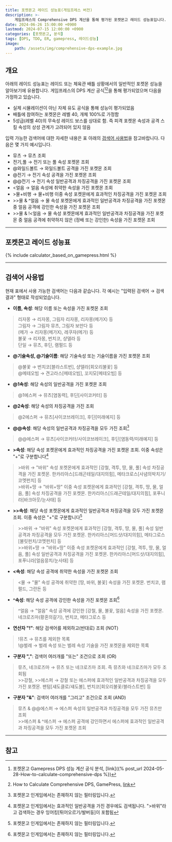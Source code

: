 ```yaml
---
title: 포켓몬고 레이드 성능표(게임프레스 버전)
description: >-
    게임프레스의 Comprehensive DPS 계산을 통해 평가된 포켓몬고 레이드 성능표입니다.
date: 2024-06-26 15:00:00 +0900
lastmod: 2024-07-15 12:00:00 +0900
categories: [포켓몬고, 분석]
tags: [DPS, TDO, ER, gamepress, 레이드성능]
image:
    path: /assets/img/comprehensive-dps-example.jpg
---
```


## 개요

아래의 레이드 성능표는 레이드 또는 체육관 배틀 상황에서의 일반적인 포켓몬 성능을 알아보기에 유용합니다. 게임프레스의 DPS 계산 공식[^analysis][^original]을 통해 평가되었으며 다음을 가정하고 있습니다.
- 실제 시뮬레이션이 아닌 자체 유도 공식을 통해 성능이 평가되었음
- 배틀에 참여하는 포켓몬은 레벨 40, 개체 100%로 가정함
- 5성급(레벨 40)의 무속성 레이드 보스를 상대로 함. 즉 피격 포켓몬 속성과 공격 스킬 속성의 상성 관계가 고려되어 있지 않음

입력 가능한 검색어에 대한 자세한 내용은 표 아래의 [검색어 사용법](#검색어-사용법)을 참고바랍니다. 다음은 몇 가지 예시입니다.
- 뮤츠 &rarr; 뮤츠 조회
- 전기,풀 &rarr; 전기 또는 풀 속성 포켓몬 조회
- @와일드볼트 &rarr; 와일드볼트 공격을 가진 포켓몬 조회
- @전기 &rarr; 전기 속성 공격을 가진 포켓몬 조회
- @@전기 &rarr; 전기 속성 일반공격과 차징공격을 가진 포켓몬 조회
- <얼음 &rarr; 얼음 속성에 취약한 속성을 가진 포켓몬 조회
- \>물+비행 &rarr; 물+비행 이중 속성 포켓몬에게 효과적인 차징공격을 가진 포켓몬 조회
- \>\>물 & ^얼음 &rarr; 물 속성 포켓몬에게 효과적인 일반공격과 차징공격을 가진 포켓몬 중 얼음 공격에 강인한 속성을 가진 포켓몬 조회
- \>\>물 & !<얼음 &rarr; 물 속성 포켓몬에게 효과적인 일반공격과 차징공격을 가진 포켓몬 중 얼음 공격에 취약하지 않은 (정배 또는 강인한) 속성을 가진 포켓몬 조회

---

## 포켓몬고 레이드 성능표

{% include calculator_based_on_gamepress.html %}

---

## 검색어 사용법

현재 표에서 사용 가능한 검색어는 다음과 같습니다. 각 예시는 "입력된 검색어 &rarr; 검색결과" 형태로 작성되었습니다.

- **이름, 속성**: 해당 이름 또는 속성을 가진 포켓몬 조회

> 리자몽 &rarr; 리자몽, 그림자 리자몽, 리자몽(메가X) 등\
> 그림자 &rarr; 그림자 뮤츠, 그림자 보만다 등\
> (메가 &rarr; 리자몽(메가X), 레쿠쟈(메가) 등\
> 불꽃 &rarr; 리자몽, 번치코, 샹델라 등\
> 단일 &rarr; 뮤츠, 후딘, 램펄드 등

- **@기술속성, @기술이름**: 해당 기술속성 또는 기술이름을 가진 포켓몬 조회

> @불꽃 &rarr; 번치코[블라스트번], 샹델라[회오리불꽃] 등\
> @메테오빔 &rarr; 견고라스[메테오빔], 꼬지모[메테오빔] 등

- **@1속성**: 해당 속성의 일반공격을 가진 포켓몬 조회

> @1에스퍼 &rarr; 뮤츠[염동력], 후딘[사이코커터] 등

- **@2속성**: 해당 속성의 차징공격을 가진 조회

> @2에스퍼 &rarr; 뮤츠[사이코브레이크], 후딘[미래예지] 등

- **@@속성**: 해당 속성의 일반공격과 차징공격을 모두 가진 조회[^exclusive-filter]

> @@에스퍼 &rarr; 뮤츠[사이코커터/사이코브레이크], 후딘[염동력/미래예지] 등

- **>속성**: 해당 속성 포켓몬에게 효과적인 차징공격을 가진 포켓몬 조회. 이중 속성은 "+"로 구분합니다[^effectiveness]

> \>바위 &rarr; "바위" 속성 포켓몬에게 효과적인 [강철, 격투, 땅, 물, 풀] 속성 차징공격을 가진 포켓몬. 한카리아스[드래곤테일/대지의힘], 메타크로스[사념의박치기/코멧펀치] 등\
> \>바위+땅 &rarr; "바위+땅" 이중 속성 포켓몬에게 효과적인 [강철, 격투, 땅, 물, 얼음, 풀] 속성 차징공격을 가진 포켓몬. 한카리아스[드래곤테일/대지의힘], 포푸니라[바크아웃/눈사태] 등

- **>\>속성**: 해당 속성 포켓몬에게 효과적인 일반공격과 차징공격을 모두 가진 포켓몬 조회. 이중 속성은 "+"로 구분합니다[^exclusive-filter]

> \>\>바위 &rarr; "바위" 속성 포켓몬에게 효과적인 [강철, 격투, 땅, 물, 풀] 속성 일반공격과 차징공격을 모두 가진 포켓몬. 한카리아스[머드샷/대지의힘], 메타그로스[불릿펀치/코멧펀치] 등\
> \>\>바위+땅 &rarr; "바위+땅" 이중 속성 포켓몬에게 효과적인 [강철, 격투, 땅, 물, 얼음, 풀] 속성 일반공격과 차징공격을 가진 포켓몬. 한카리아스[머드샷/대지의힘], 포푸니라[얼음뭉치/눈사태] 등

- **<속성**: 해당 속성 공격에 취약한 속성을 가진 포켓몬 조회

> \<물 &rarr; "물" 속성 공격에 취약한 [땅, 바위, 불꽃] 속성을 가진 포켓몬. 번치코, 램펄드, 그란돈 등

- **^속성**: 해당 속성 공격에 강인한 속성을 가진 포켓몬 조회[^exclusive-filter]

> ^얼음 &rarr; "얼음" 속성 공격에 강인한 [강철, 물, 불꽃, 얼음] 속성을 가진 포켓몬. 네크로즈마(황혼의갈기), 번치코, 메타그로스 등

- **연산자 "!"**: 해당 검색어를 제외하고(반대로) 조회 (NOT)

> !뮤츠 &rarr; 뮤츠를 제외한 목록\
> !@벌레 &rarr; 벌레 속성 또는 벌레 속성 기술을 가진 포켓몬을 제외한 목록

- **구분자 ","**: 검색어 여러개를 "또는" 조건으로 조회 (OR)

> 뮤츠, 네크로즈마 &rarr; 뮤츠 또는 네크로즈마 조회. 즉 뮤츠와 네크로즈마가 모두 조회됨\
> \>\>강철, \>\>에스퍼 &rarr; 강철 또는 에스퍼에 효과적인 일반공격과 차징공격을 모두 가진 포켓몬. 팬텀[섀도클로/섀도볼], 번치코[회오리불꽃/블라스트번] 등

- **구분자 "&"**: 검색어 여러개를 "그리고" 조건으로 조회 (AND)

> 뮤츠 & @@에스퍼 &rarr; 에스퍼 속성의 일반공격과 차징공격을 모두 가진 뮤츠만 조회\
> \>\>에스퍼 & ^에스퍼 &rarr; 에스퍼 공격에 강인하면서 에스퍼에 효과적인 일반공격과 차징공격을 모두 가진 포켓몬 조회

---

## 참고

[^analysis]: 포켓몬고 Gamepress DPS 성능 계산 공식 분석, [link]({% post_url 2024-05-28-How-to-calculate-comprehensive-dps %})
[^original]: How to Calculate Comprehensive DPS, GamePress, [link](https://gamepress.gg/pokemongo/how-calculate-comprehensive-dps)
[^exclusive-filter]: 포켓몬고 인게임에서는 존재하지 않는 필터링입니다.
[^effectiveness]: 포켓몬고 인게임에서는 효과적인 일반공격을 가진 경우에도 검색됩니다. ">바위"라고 검색하는 경우 잉어킹[튀어오르기/발버둥]이 포함됨